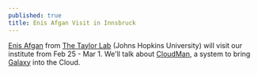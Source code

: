 ```yaml
---
published: true
title: Enis Afgan Visit in Innsbruck
---
```


[Enis Afgan](http://jamestaylor.org/people/enis/) from [The Taylor Lab](http://jamestaylor.org) (Johns Hopkins University) will visit our institute from Feb 25 - Mar 1.
We'll talk about [CloudMan](https://wiki.galaxyproject.org/CloudMan), a system to bring [Galaxy](https://usegalaxy.org/) into the Cloud.
